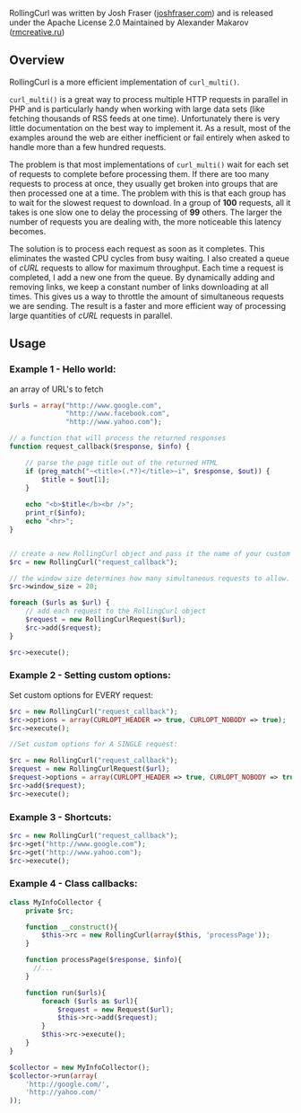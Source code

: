 RollingCurl was written by Josh Fraser ([joshfraser.com](http://joshfraser.com)) and is released under the Apache License 2.0
Maintained by Alexander Makarov ([rmcreative.ru](http://rmcreative.ru/))

## Overview

RollingCurl is a more efficient implementation of `curl_multi()`. 

`curl_multi()` is a great way to process multiple HTTP requests in parallel in PHP and is particularly handy when working with large data sets (like fetching thousands of RSS feeds at one time). Unfortunately there is 
very little documentation on the best way to implement it. As a result, most of the examples around the web are either inefficient or
fail entirely when asked to handle more than a few hundred requests.

The problem is that most implementations of `curl_multi()` wait for each set of requests to complete before processing them. If there are too many requests 
to process at once, they usually get broken into groups that are then processed one at a time. The problem with this is that each group has to wait for 
the slowest request to download. In a group of **100** requests, all it takes is one slow one to delay the processing of **99** others. The larger the number of 
requests you are dealing with, the more noticeable this latency becomes.

The solution is to process each request as soon as it completes. This eliminates the wasted CPU cycles from busy waiting. I also created a queue of 
_cURL_ requests to allow for maximum throughput. Each time a request is completed, I add a new one from the queue. By dynamically adding and removing 
links, we keep a constant number of links downloading at all times. This gives us a way to throttle the amount of simultaneous requests we are sending. 
The result is a faster and more efficient way of processing large quantities of _cURL_ requests in parallel.

## Usage

### Example 1 - Hello world:
an array of URL's to fetch

```php
$urls = array("http://www.google.com",
              "http://www.facebook.com",
              "http://www.yahoo.com");

// a function that will process the returned responses
function request_callback($response, $info) {

	// parse the page title out of the returned HTML
	if (preg_match("~<title>(.*?)</title>~i", $response, $out)) {
		$title = $out[1];
	}
	
	echo "<b>$title</b><br />";
	print_r($info);
	echo "<hr>";
}


// create a new RollingCurl object and pass it the name of your custom callback function
$rc = new RollingCurl("request_callback");

// the window size determines how many simultaneous requests to allow.  
$rc->window_size = 20;

foreach ($urls as $url) {
    // add each request to the RollingCurl object
    $request = new RollingCurlRequest($url);
    $rc->add($request);
}

$rc->execute();

```



### Example 2 - Setting custom options:

Set custom options for EVERY request:

```php
$rc = new RollingCurl("request_callback");
$rc->options = array(CURLOPT_HEADER => true, CURLOPT_NOBODY => true); 
$rc->execute();

//Set custom options for A SINGLE request:

$rc = new RollingCurl("request_callback");
$request = new RollingCurlRequest($url);
$request->options = array(CURLOPT_HEADER => true, CURLOPT_NOBODY => true); 
$rc->add($request);
$rc->execute();

```

### Example 3 - Shortcuts:

```php
$rc = new RollingCurl("request_callback");
$rc->get("http://www.google.com");
$rc->get("http://www.yahoo.com");
$rc->execute();
```

### Example 4 - Class callbacks:

```php
class MyInfoCollector {
    private $rc;

    function __construct(){
        $this->rc = new RollingCurl(array($this, 'processPage'));
    }

    function processPage($response, $info){
      //...
    }

    function run($urls){
        foreach ($urls as $url){
            $request = new Request($url);
            $this->rc->add($request);
        }
        $this->rc->execute();
    }
}

$collector = new MyInfoCollector();
$collector->run(array(
    'http://google.com/',
    'http://yahoo.com/'
));
```
